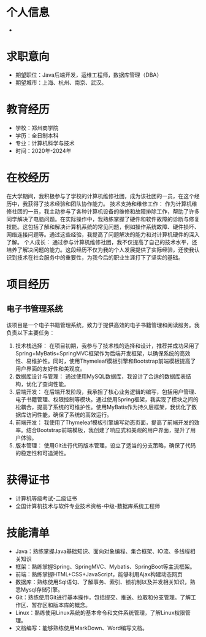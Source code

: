 # 个人信息
- 
# 求职意向
- 期望职位：Java后端开发，运维工程师，数据库管理（DBA）
- 期望城市：上海、杭州、南京、武汉。
# 教育经历
- 学校：郑州商学院
- 学历：全日制本科
- 专业：计算机科学与技术
- 时间：2020年-2024年
# 在校经历
在大学期间，我积极参与了学校的计算机维修社团，成为该社团的一员，在这个经历中，我获得了技术经验和团队协作能力。
技术支持和维修工作：
作为计算机维修社团的一员，我主动参与了各种计算机设备的维修和故障排除工作，帮助了许多同学解决了电脑问题。在实际操作中，我熟练掌握了硬件和软件故障的诊断与修复技能。这包括了解和解决计算机系统的常见问题，例如操作系统故障、硬件损坏、网络连接问题等。通过这些经验，我提高了问题解决的能力和对计算机硬件的深入了解。
个人成长：
通过参与计算机维修社团，我不仅提高了自己的技术水平，还培养了解决问题的能力。这段经历不仅为我的个人发展提供了实际经验，还使我认识到技术在社会服务中的重要性，为我今后的职业生涯打下了坚实的基础。
# 项目经历
## 电子书管理系统
该项目是一个电子书籍管理系统，致力于提供高效的电子书籍管理和阅读服务。我负责以下主要任务： 
1. 技术栈选择： 在项目初期，我参与了技术栈的选择和设计，推荐并成功采用了Spring+MyBatis+SpringMVC框架作为后端开发框架，以确保系统的高效性、易维护性。同时，使用Thymeleaf模板引擎和Bootstrap前端模板提高了用户界面的友好性和美观度。
2. 数据库设计与管理： 通过使用MySQL数据库，我设计了合适的数据库表结构，优化了查询性能。
3. 后端开发： 在后端开发阶段，我承担了核心业务逻辑的编写，包括用户管理、电子书籍管理、权限控制等模块。通过使用Spring框架，我实现了模块之间的松耦合，提高了系统的可维护性。使用MyBatis作为持久层框架，我优化了数据库访问性能，确保了系统的高效运行。 
4. 前端开发： 我使用了Thymeleaf模板引擎编写动态页面，提高了前端开发的效率。结合Bootstrap前端模板，我创建了响应式和美观的用户界面，提升了用户体验。 
5. 版本管理： 使用Git进行代码版本管理，设立了适当的分支策略，确保了代码的稳定性和可追溯性。
# 获得证书
- 计算机等级考试-二级证书
- 全国计算机技术与软件专业技术资格-中级-数据库系统工程师
# 技能清单
- Java：熟练掌握Java基础知识、面向对象编程、集合框架、IO流、多线程相关知识
- 框架：熟练掌握Spring、SpringMVC、Mybatis、SpringBoot等主流框架。
- 前端：熟练掌握HTML+CSS+JavaScript，能够利用Ajax构建动态网页
- 数据库：熟练使用Sql语句、了解事务、索引、锁机制以及并发相关知识，熟悉Mysql存储引擎。
- Git：熟练使用Git进行基本操作，包括提交、推送、拉取和分支管理。了解工作区、暂存区和版本库的概念。
- Linux：熟练使用Linux系统的基本命令和文件系统管理，了解Linux权限管理。
- 文档编写：能够熟练使用MarkDown、Word编写文档。